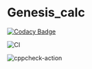 # Genesis_calc

[![Codacy Badge](https://app.codacy.com/project/badge/Grade/3d11492ac345430e822c0eebea750022)](https://www.codacy.com/manual/99002577/Genesis_calc?utm_source=github.com&amp;utm_medium=referral&amp;utm_content=99002577/Genesis_calc&amp;utm_campaign=Badge_Grade)

![CI](https://github.com/99002577/Genesis_calc/workflows/CI/badge.svg?branch=master)

![cppcheck-action](https://github.com/99002577/Genesis_calc/workflows/cppcheck-action/badge.svg)
